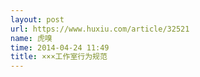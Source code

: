 ```yaml
---
layout: post
url: https://www.huxiu.com/article/32521
name: 虎嗅
time: 2014-04-24 11:49
title: ×××工作室行为规范
---
```

